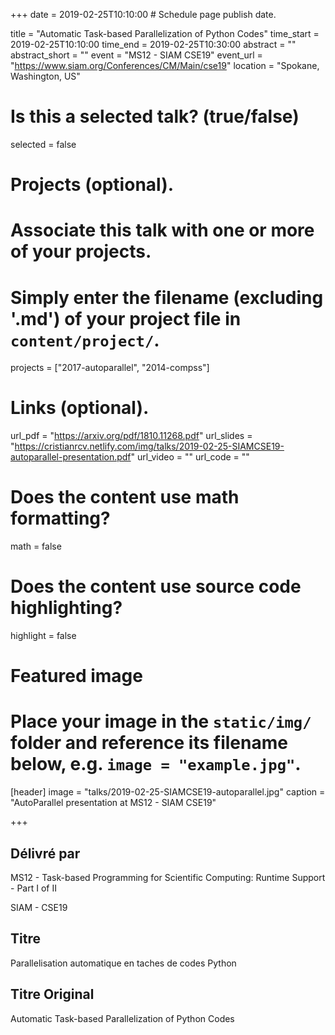 +++
date = 2019-02-25T10:10:00  # Schedule page publish date.

title = "Automatic Task-based Parallelization of Python Codes"
time_start = 2019-02-25T10:10:00
time_end = 2019-02-25T10:30:00
abstract = ""
abstract_short = ""
event = "MS12 - SIAM CSE19"
event_url = "https://www.siam.org/Conferences/CM/Main/cse19"
location = "Spokane, Washington, US"

# Is this a selected talk? (true/false)
selected = false

# Projects (optional).
#   Associate this talk with one or more of your projects.
#   Simply enter the filename (excluding '.md') of your project file in `content/project/`.
projects = ["2017-autoparallel", "2014-compss"]

# Links (optional).
url_pdf = "https://arxiv.org/pdf/1810.11268.pdf"
url_slides = "https://cristianrcv.netlify.com/img/talks/2019-02-25-SIAMCSE19-autoparallel-presentation.pdf"
url_video = ""
url_code = ""

# Does the content use math formatting?
math = false

# Does the content use source code highlighting?
highlight = false

# Featured image
# Place your image in the `static/img/` folder and reference its filename below, e.g. `image = "example.jpg"`.
[header]
image = "talks/2019-02-25-SIAMCSE19-autoparallel.jpg"
caption = "AutoParallel presentation at MS12 - SIAM CSE19"

+++

<h2>Délivré par</h2>

<p>MS12 - Task-based Programming for Scientific Computing: Runtime Support - Part I of II</p>
<p>SIAM - CSE19</p>

<h2>Titre</h2>

Parallelisation automatique en taches de codes Python

<h2>Titre Original</h2>

Automatic Task-based Parallelization of Python Codes